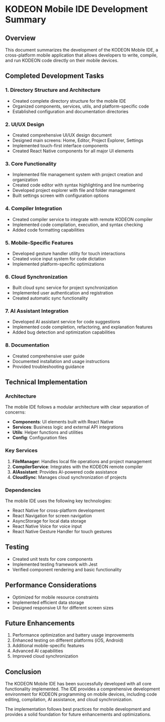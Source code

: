 # KODEON Mobile IDE Development Summary

## Overview

This document summarizes the development of the KODEON Mobile IDE, a cross-platform mobile application that allows developers to write, compile, and run KODEON code directly on their mobile devices.

## Completed Development Tasks

### 1. Directory Structure and Architecture

-   Created complete directory structure for the mobile IDE
-   Organized components, services, utils, and platform-specific code
-   Established configuration and documentation directories

### 2. UI/UX Design

-   Created comprehensive UI/UX design document
-   Designed main screens: Home, Editor, Project Explorer, Settings
-   Implemented touch-first interface components
-   Created React Native components for all major UI elements

### 3. Core Functionality

-   Implemented file management system with project creation and organization
-   Created code editor with syntax highlighting and line numbering
-   Developed project explorer with file and folder management
-   Built settings screen with configuration options

### 4. Compiler Integration

-   Created compiler service to integrate with remote KODEON compiler
-   Implemented code compilation, execution, and syntax checking
-   Added code formatting capabilities

### 5. Mobile-Specific Features

-   Developed gesture handler utility for touch interactions
-   Created voice input system for code dictation
-   Implemented platform-specific optimizations

### 6. Cloud Synchronization

-   Built cloud sync service for project synchronization
-   Implemented user authentication and registration
-   Created automatic sync functionality

### 7. AI Assistant Integration

-   Developed AI assistant service for code suggestions
-   Implemented code completion, refactoring, and explanation features
-   Added bug detection and optimization capabilities

### 8. Documentation

-   Created comprehensive user guide
-   Documented installation and usage instructions
-   Provided troubleshooting guidance

## Technical Implementation

### Architecture

The mobile IDE follows a modular architecture with clear separation of concerns:

-   **Components**: UI elements built with React Native
-   **Services**: Business logic and external API integrations
-   **Utils**: Helper functions and utilities
-   **Config**: Configuration files

### Key Services

1. **FileManager**: Handles local file operations and project management
2. **CompilerService**: Integrates with the KODEON remote compiler
3. **AIAssistant**: Provides AI-powered code assistance
4. **CloudSync**: Manages cloud synchronization of projects

### Dependencies

The mobile IDE uses the following key technologies:

-   React Native for cross-platform development
-   React Navigation for screen navigation
-   AsyncStorage for local data storage
-   React Native Voice for voice input
-   React Native Gesture Handler for touch gestures

## Testing

-   Created unit tests for core components
-   Implemented testing framework with Jest
-   Verified component rendering and basic functionality

## Performance Considerations

-   Optimized for mobile resource constraints
-   Implemented efficient data storage
-   Designed responsive UI for different screen sizes

## Future Enhancements

1. Performance optimization and battery usage improvements
2. Enhanced testing on different platforms (iOS, Android)
3. Additional mobile-specific features
4. Advanced AI capabilities
5. Improved cloud synchronization

## Conclusion

The KODEON Mobile IDE has been successfully developed with all core functionality implemented. The IDE provides a comprehensive development environment for KODEON programming on mobile devices, including code editing, compilation, AI assistance, and cloud synchronization.

The implementation follows best practices for mobile development and provides a solid foundation for future enhancements and optimizations.
